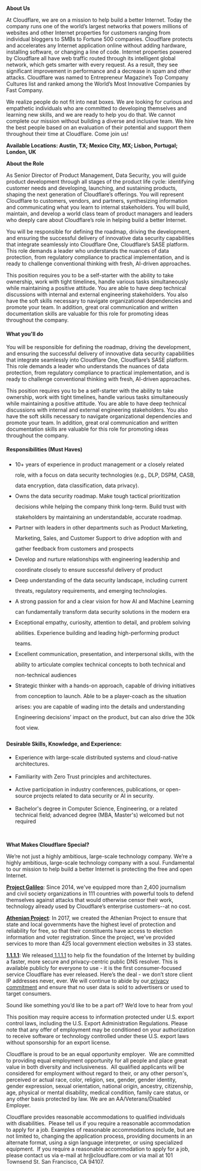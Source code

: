 <div class="content-intro">
	<div><strong>About Us</strong></div>
	<div>
		<p>At Cloudflare, we are on a mission to help build a better Internet. Today the company runs one of the world’s largest networks that powers millions of websites and other Internet properties for customers ranging from individual bloggers to SMBs to Fortune 500 companies. Cloudflare protects and accelerates any Internet application online without adding hardware, installing software, or changing a line of code. Internet properties powered by Cloudflare all have web traffic routed through its intelligent global network, which gets smarter with every request. As a result, they see significant improvement in performance and a decrease in spam and other attacks. Cloudflare was named to Entrepreneur Magazine’s Top Company Cultures list and ranked among the World’s Most Innovative Companies by Fast Company.&nbsp;</p>
		<p><span style="font-weight: 400;">We realize people do not fit into neat boxes. We are looking for curious and empathetic individuals who are committed to developing themselves and learning new skills, and we are ready to help you do that. We cannot complete our mission without building a diverse and inclusive team. We hire the best people based on an evaluation of their potential and support them throughout their time at Cloudflare. Come join us!&nbsp;</span></p>
	</div>
</div>
<p><strong>Available Locations: Austin, TX; Mexico City, MX; Lisbon, Portugal;&nbsp; London, UK</strong></p>
<p><strong>About the Role</strong></p>
<p>As Senior Director of Product Management, Data Security, you will guide product development through all stages of the product life cycle: identifying customer needs and developing, launching, and sustaining products, shaping the next generation of Cloudflare’s offerings. You will represent Cloudflare to customers, vendors, and partners, synthesizing information and communicating what you learn to internal stakeholders. You will build, maintain, and develop a world class team of product managers and leaders who deeply care about Cloudflare’s role in helping build a better Internet.</p>
<p>You will be responsible for defining the roadmap, driving the development, and ensuring the successful delivery of innovative data security capabilities that integrate seamlessly into Cloudflare One, Cloudflare’s SASE platform. This role demands a leader who understands the nuances of data protection, from regulatory compliance to practical implementation, and is ready to challenge conventional thinking with fresh, AI-driven approaches.&nbsp;</p>
<p>This position requires you to be a self-starter with the ability to take ownership, work with tight timelines, handle various tasks simultaneously while maintaining a positive attitude. You are able to have deep technical discussions with internal and external engineering stakeholders. You also have the soft skills necessary to navigate organizational dependencies and promote your team. In addition, great oral communication and written documentation skills are valuable for this role for promoting ideas throughout the company.</p>
<h4><strong>What you'll do</strong></h4>
<p>You will be responsible for defining the roadmap, driving the development, and ensuring the successful delivery of innovative data security capabilities that integrate seamlessly into Cloudflare One, Cloudflare’s SASE platform. This role demands a leader who understands the nuances of data protection, from regulatory compliance to practical implementation, and is ready to challenge conventional thinking with fresh, AI-driven approaches.&nbsp;</p>
<p>This position requires you to be a self-starter with the ability to take ownership, work with tight timelines, handle various tasks simultaneously while maintaining a positive attitude. You are able to have deep technical discussions with internal and external engineering stakeholders. You also have the soft skills necessary to navigate organizational dependencies and promote your team. In addition, great oral communication and written documentation skills are valuable for this role for promoting ideas throughout the company.</p>
<h4><strong>Responsibilities (Must Haves)</strong></h4>
<ul>
	<li style="line-height: 2;">10+ years of experience in product management or a closely related role, with a focus on data security technologies (e.g., DLP, DSPM, CASB, data encryption, data classification, data privacy).</li>
	<li style="line-height: 2;">Owns the data security roadmap. Make tough tactical prioritization decisions while helping the company think long-term. Build trust with stakeholders by maintaining an understandable, accurate roadmap.</li>
	<li style="line-height: 2;">Partner with leaders in other departments such as Product Marketing, Marketing, Sales, and Customer Support to drive adoption with and gather feedback from customers and prospects</li>
	<li style="line-height: 2;">Develop and nurture relationships with engineering leadership and coordinate closely to ensure successful delivery of product</li>
	<li style="line-height: 2;">Deep understanding of the data security landscape, including current threats, regulatory requirements, and emerging technologies.</li>
	<li style="line-height: 2;">A strong passion for and a clear vision for how AI and Machine Learning can fundamentally transform data security solutions in the modern era</li>
	<li style="line-height: 2;">Exceptional empathy, curiosity, attention to detail, and problem solving abilities. Experience building and leading high-performing product teams.</li>
	<li style="line-height: 2;">Excellent communication, presentation, and interpersonal skills, with the ability to articulate complex technical concepts to both technical and non-technical audiences</li>
	<li style="line-height: 2;">Strategic thinker with a hands-on approach, capable of driving initiatives from conception to launch. Able to be a player-coach as the situation arises: you are capable of wading into the details and understanding Engineering decisions’ impact on the product, but can also drive the 30k foot view.</li>
</ul>
<h4><strong>Desirable Skills, Knowledge, and Experience:</strong></h4>
<ul>
	<li>Experience with large-scale distributed systems and cloud-native architectures.<br><br></li>
	<li>Familiarity with Zero Trust principles and architectures.<br><br></li>
	<li>Active participation in industry conferences, publications, or open-source projects related to data security or AI in security.<br><br></li>
	<li>Bachelor's degree in Computer Science, Engineering, or a related technical field; advanced degree (MBA, Master's) welcomed but not required</li>
</ul>
<p>&nbsp;</p>
<div class="content-conclusion">
	<p><strong>What Makes Cloudflare Special?</strong></p>
	<p><span style="font-weight: 400;">We’re not just a highly ambitious, large-scale technology company. We’re a highly ambitious, large-scale technology company with a soul. Fundamental to our mission to help build a better Internet is protecting the free and open Internet.</span></p>
	<p><a href="https://blog.cloudflare.com/protecting-free-expression-online/"><strong>Project Galileo</strong></a><span style="font-weight: 400;">: Since 2014, we've equipped more than 2,400 journalism and civil society organizations in 111 countries with powerful tools to defend themselves against attacks that would otherwise censor their work, technology already used by Cloudflare’s enterprise customers--at no cost.</span></p>
	<p><strong><a href="https://www.cloudflare.com/athenian/">Athenian Project</a></strong><span style="font-weight: 400;">: In 2017, we created the Athenian Project to ensure that state and local governments have the highest level of protection and reliability for free, so that their constituents have access to election information and voter registration. Since the project, we've provided services to more than 425 local government election websites in 33 states.</span></p>
	<p><a href="https://1.1.1.1/"><strong>1.1.1.1</strong></a><span style="font-weight: 400;">: We released</span><a href="https://1.1.1.1/"> <span style="font-weight: 400;">1.1.1.1</span></a><span style="font-weight: 400;"> to help fix the foundation of the Internet by building a faster, more secure and privacy-centric public DNS resolver. This is available publicly for everyone to use - it is the first consumer-focused service Cloudflare has ever released. Here’s the deal - we don’t store client IP addresses never, ever. We will continue to abide by our</span><a href="https://developers.cloudflare.com/1.1.1.1/privacy/public-dns-resolver"> privacy commitment</a><span style="font-weight: 400;"> and ensure that no user data is sold to advertisers or used to target consumers.</span></p>
	<p><span style="font-weight: 400;">Sound like something you’d like to be a part of? We’d love to hear from you!</span></p>
	<p><span style="font-weight: 400;">This position may require access to information protected under U.S. export control laws, including the U.S. Export Administration Regulations. Please note that any offer of employment may be conditioned on your authorization to receive software or technology controlled under these U.S. export laws without sponsorship for an export license.</span></p>
	<p><span style="font-weight: 400;">Cloudflare is proud to be an equal opportunity employer. &nbsp;We are committed to providing equal employment opportunity for all people and place great value in both diversity and inclusiveness. &nbsp;All qualified applicants will be considered for employment without regard to their, or any other person's, perceived or actual</span> <span style="font-weight: 400;">race, color, religion, sex, gender, gender identity, gender expression, sexual orientation, national origin, ancestry, citizenship, age, physical or mental disability, medical condition, family care status, or any other basis protected by law. </span><span style="font-weight: 400;">We are an AA/Veterans/Disabled Employer.</span></p>
	<p><span style="font-weight: 400;">Cloudflare provides reasonable accommodations to qualified individuals with disabilities. &nbsp;Please tell us if you require a reasonable accommodation to apply for a job. Examples of reasonable accommodations include, but are not limited to, changing the application process, providing documents in an alternate format, using a sign language interpreter, or using specialized equipment. &nbsp;If you require a reasonable accommodation to apply for a job, please contact us via e-mail at </span><span style="font-weight: 400;">hr@cloudflare.com</span><span style="font-weight: 400;"> or via mail at 101 Townsend St. San Francisco, CA 94107.</span></p>
</div>